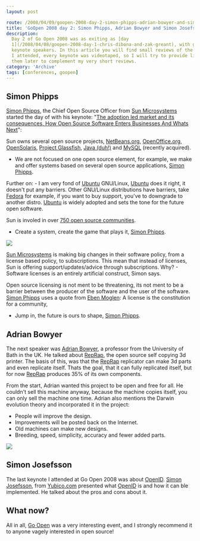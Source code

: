 ```yaml
---
layout: post

route: /2008/04/09/goopen-2008-day-2-simon-phipps-adrian-bowyer-and-simon-josefsson
title: 'GoOpen 2008 day 2: Simon Phipps, Adrian Bowyer and Simon Josefsson'
description:
  Day 2 of Go Open 2008 was as exiting as [day
  1](/2008/04/08/goopen-2008-day-1-chris-dibona-and-zak-greant), with great
  keynote speakers. In this article you will find small reviews of the keynotes
  I attended, every keynote was videotaped, so I will try to provide links to
  them later to complement my very short reviews.
category: 'Archive'
tags: [conferences, goopen]
---
```


## Simon Phipps

<a class="ph" target="_blank" rel="noopener noreferrer" href="http://www.webmink.net/">Simon
Phipps</a>, the Chief Open Source Officer from
<a class="ph" target="_blank" rel="noopener noreferrer" href="http://www.sun.com">Sun
Microsystems</a> started the day of with his keynote:
"<a class="ph" target="_blank" rel="noopener noreferrer" href="http://mediacast.sun.com/users/sunmink/media/0815d-GoOpen08-Oslo.pdf">The
adoption led market and its consequences, How Open Source Software Enters
Businesses And Whats Next</a>":

Sun owns several open source projects, [NetBeans.org](http://www.netbeans.org),
[OpenOffice.org](http://www.openoffice.org),
[OpenSolaris](http://www.opensolaris.org),
<a class="ph" target="_blank" rel="noopener noreferrer" href="https://glassfish.dev.java.net/">Project
Glassfish</a>,
<a class="ph" target="_blank" rel="noopener noreferrer" href="http://java.sun.com">Java
(duh!)</a> and [MySQL](http://www.mysql.com) (recently acquired).

- We are not focused on one open source element, for example, we make and offer
  systems based on several open source applications,
  <a class="ph" target="_blank" rel="noopener noreferrer" href="http://www.webmink.net/">Simon
  Phipps</a>.

Further on: - I am very fond of [Ubuntu](https://ubuntu.com) GNU/Linux,
[Ubuntu](https://ubuntu.com) does it right, it doesn't put any barriers. Other
GNU/Linux distributions have barriers, take [Fedora](http://fedoraproject.org)
for example, if you want to buy support, you've to downgrade to another distro.
[Ubuntu](https://ubuntu.com) is widely adopted and sets the tone for the future
open software.

Sun is involed in over
<a class="ph" target="_blank" rel="noopener noreferrer" href="http://www.sun.com/software/opensource/index.jsp">750
open source communities</a>.

- Create a system, create the game that plays it,
  <a class="ph" target="_blank" rel="noopener noreferrer" href="http://www.webmink.net/">Simon
  Phipps</a>.

![](/img/blog/DSC00070.webp)

<a class="ph" target="_blank" rel="noopener noreferrer" href="http://www.sun.com">Sun
Microsystems</a> is making big changes in their software policy, from a license
based policy, to subscriptions. This mean that instead of licenses, Sun is
offering support/updates/advice through subscriptions. Why? - Software licenses
is an entirely artificial construct, Simon says.

Open source licensing is not ment to be threatening, its not ment to be a
barrier between the producer of the software and the user of the software.
<a class="ph" target="_blank" rel="noopener noreferrer" href="http://www.webmink.net/">Simon
Phipps</a> uses a quote from
<a class="ph" target="_blank" rel="noopener noreferrer" href="https://en.wikipedia.org/wiki/Eben_Moglen">Eben
Moglen</a>: A license is the constitution for a community,

- Jump in, the future is ours to shape,
  <a class="ph" target="_blank" rel="noopener noreferrer" href="http://www.webmink.net/">Simon
  Phipps</a>.

## Adrian Bowyer

The next speaker was
<a class="ph" target="_blank" rel="noopener noreferrer" href="http://people.bath.ac.uk/ensab/">Adrian
Bowyer</a>, a professor from the University of Bath in the UK. He talked about
[RepRap](http://www.reprap.org), the open source self copying 3d printer. The
basis of this, was that the [RepRap](http://www.reprap.org) replicator can make
3d parts and even replicate itself. Thats the goal, that it can fully replicated
itself, but for now [RepRap](http://www.reprap.org) produces 35% of its own
components.

From the start, Adrian wanted this project to be open and free for all. He
couldn't sell this machine anyway, because the machine copies itself, you can
only sell the machine one time. Adrian also mentions the Darwin evolution theory
and incorporated it in the project:

- People will improve the design.
- Improvements will be posted back on the Internet.
- Old machines can make new designs.
- Breeding, speed, simplicity, accuracy and fewer added parts.

![](/img/blog/DSC00071.webp)

## Simon Josefsson

The last keynote I attended at Go Open 2008 was about
[OpenID](http://www.openid.net).
<a class="ph" target="_blank" rel="noopener noreferrer" href="http://blog.josefsson.org/">Simon
Josefsson</a>, from [Yubico.com](http://www.yubico.com) presented what
[OpenID](http://www.openid.net) is and how it can ble implemented. He talked
about the pros and cons about it.

## What now?

All in all,
<a class="ph" target="_blank" rel="noopener noreferrer" href="http://www.goopen.no">Go
Open</a> was a very interesting event, and I strongly recommend it to anyone
vagely interested in open source!
